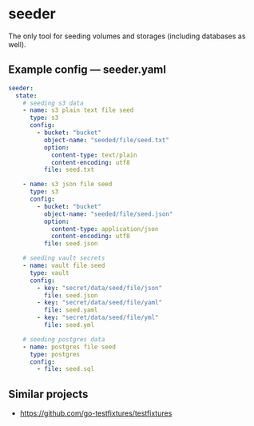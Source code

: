 # seeder

The only tool for seeding volumes and storages (including databases as well).

## Example config — seeder.yaml

```yaml
seeder:
  state:
    # seeding s3 data
    - name: s3 plain text file seed
      type: s3
      config:
        - bucket: "bucket"
          object-name: "seeded/file/seed.txt"
          option:
            content-type: text/plain
            content-encoding: utf8
          file: seed.txt

    - name: s3 json file seed
      type: s3
      config:
        - bucket: "bucket"
          object-name: "seeded/file/seed.json"
          option:
            content-type: application/json
            content-encoding: utf8
          file: seed.json

    # seeding vault secrets
    - name: vault file seed
      type: vault
      config:
        - key: "secret/data/seed/file/json"
          file: seed.json
        - key: "secret/data/seed/file/yaml"
          file: seed.yaml
        - key: "secret/data/seed/file/yml"
          file: seed.yml

    # seeding postgres data
    - name: postgres file seed
      type: postgres
      config:
        - file: seed.sql

```

## Similar projects

* https://github.com/go-testfixtures/testfixtures
